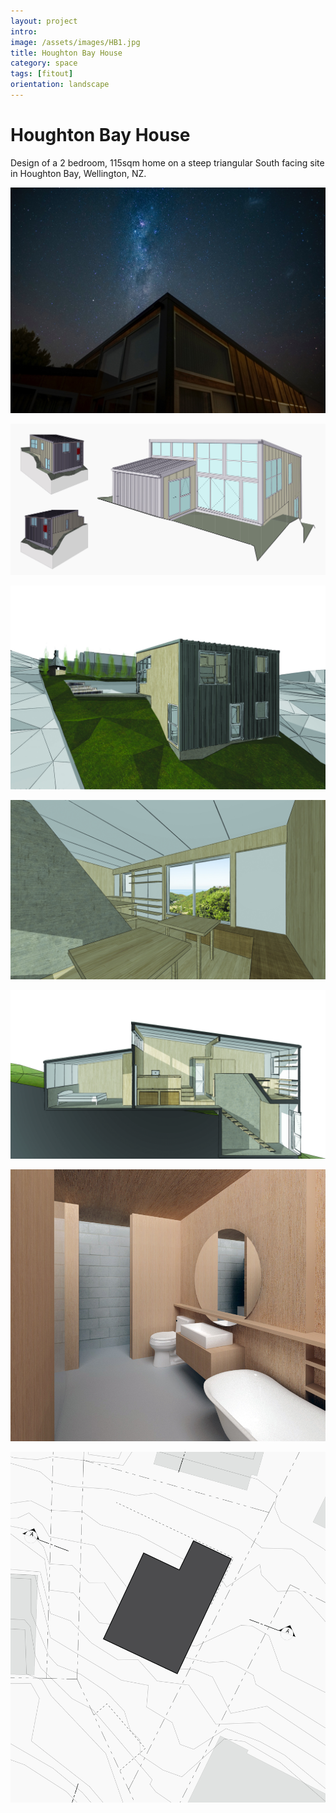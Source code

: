 ```yaml
---
layout: project
intro:  
image: /assets/images/HB1.jpg
title: Houghton Bay House
category: space
tags: [fitout]
orientation: landscape
---
```


# Houghton Bay House 

Design of a 2 bedroom, 115sqm home on a steep triangular South facing site in Houghton Bay, Wellington, NZ.

![](/assets/images/HB1.jpg)

![](/assets/images/HB7.jpg)

![](/assets/images/HB2.jpg)

![](/assets/images/HB3.jpg)

![](/assets/images/HB4.jpg)

![](/assets/images/HB5.jpg)

![](/assets/images/HB6.jpg)


